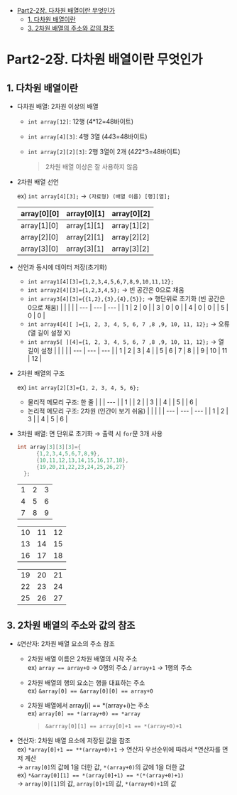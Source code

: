 - [Part2-2장. 다차원 배열이란 무엇인가](#part2-2장-다차원-배열이란-무엇인가)
  - [1. 다차원 배열이란](#1-다차원-배열이란)
  - [3. 2차원 배열의 주소와 값의 참조](#3-2차원-배열의-주소와-값의-참조)

# Part2-2장. 다차원 배열이란 무엇인가

## 1. 다차원 배열이란

- 다차원 배열: 2차원 이상의 배열

  - `int array[12]`: 12행 (4\*12=48바이트)
  - `int array[4][3]`: 4행 3열 (4*4*3=48바이트)
  - `int array[2][2][3]`: 2행 3열이 2개 (4*2*2\*3=48바이트)

    > 2차원 배열 이상은 잘 사용하지 않음

- 2차원 배열 선언

  ex) `int array[4][3];` → `(자료형) (배열 이름) [행][열];`

  | array[0][0] | array[0][1] | array[0][2] |
  | ----------- | ----------- | ----------- |
  | array[1][0] | array[1][1] | array[1][2] |
  | array[2][0] | array[2][1] | array[2][2] |
  | array[3][0] | array[3][1] | array[3][2] |

- 선언과 동시에 데이터 저장(초기화)

  - `int array1[4][3]={1,2,3,4,5,6,7,8,9,10,11,12};`
  - `int array2[4][3]={1,2,3,4,5};` → 빈 공간은 0으로 채움
  - `int array3[4][3]={{1,2},{3},{4},{5}};` → 행단위로 초기화 (빈 공간은 0으로 채움)
    | | | |
    | --- | --- | --- |
    | 1 | 2 | 0 |
    | 3 | 0 | 0 |
    | 4 | 0 | 0 |
    | 5 | 0 | 0 |
  - `int array4[4][ ]={1, 2, 3, 4, 5, 6, 7 ,8 ,9, 10, 11, 12};` → 오류 (열 길이 설정 X)
  - `int array5[ ][4]={1, 2, 3, 4, 5, 6, 7 ,8 ,9, 10, 11, 12};` → 열 길이 설정
    | | | |
    | --- | --- | --- |
    | 1 | 2 | 3 | 4 |
    | 5 | 6 | 7 | 8 |
    | 9 | 10 | 11 | 12 |

- 2차원 배열의 구조

  ex) `int array[2][3]={1, 2, 3, 4, 5, 6};`

  - 물리적 메모리 구조: 한 줄
    | |
    | --- |
    | 1 |
    | 2 |
    | 3 |
    | 4 |
    | 5 |
    | 6 |
  - 논리적 메모리 구조: 2차원 (인간이 보기 쉬움)
    | | | |
    | --- | --- | --- |
    | 1 | 2 | 3 |
    | 4 | 5 | 6 |

- 3차원 배열: 면 단위로 초기화 → 출력 시 `for`문 3개 사용

  ```c
  int array[3][3][3]={
  		{1,2,3,4,5,6,7,8,9},
  		{10,11,12,13,14,15,16,17,18},
  		{19,20,21,22,23,24,25,26,27}
  	};
  ```

  |     |     |     |
  | --- | --- | --- |
  | 1   | 2   | 3   |
  | 4   | 5   | 6   |
  | 7   | 8   | 9   |

  |     |     |     |
  | --- | --- | --- |
  | 10  | 11  | 12  |
  | 13  | 14  | 15  |
  | 16  | 17  | 18  |

  |     |     |     |
  | --- | --- | --- |
  | 19  | 20  | 21  |
  | 22  | 23  | 24  |
  | 25  | 26  | 27  |

## 3. 2차원 배열의 주소와 값의 참조

- `&`연산자: 2차원 배열 요소의 주소 참조

  - 2차원 배열 이름은 2차원 배열의 시작 주소  
    ex) `array == array+0` → 0행의 주소 / `array+1` → 1행의 주소
  - 2차원 배열의 행의 요소는 행을 대표하는 주소  
    ex) `&array[0] == &array[0][0] == array+0`
  - 2차원 배열에서 array[i] == \*(array+i)는 주소  
    ex) `array[0] == *(array+0) == *array`

    > `&arrray[0][1] == array[0]+1 == *(array+0)+1`

- 연산자: 2차원 배열 요소에 저장된 값을 참조  
  ex) `*array[0]+1 == **(array+0)+1` → 연산자 우선순위에 따라서 \*연산자를 먼저 계산  
  → `array[0]`의 값에 1을 더한 값, `*(array+0)`의 값에 1을 더한 값  
  ex) `*&array[0][1] == *(array[0]+1) == *(*(array+0)+1)`  
  → `array[0][1]`의 값, `array[0]+1`의 값, `*(array+0)+1`의 값
